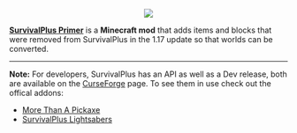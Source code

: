 <p align="center"><img src="https://coolsimulations.net/wp-content/uploads/2021/07/survivalplus_primer_logo_HD.png"></p>

**[SurvivalPlus Primer](https://www.curseforge.com/minecraft/mc-mods/survivalplus-primer)** is a **Minecraft mod** that adds items and blocks that were removed from SurvivalPlus in the 1.17 update so that worlds can be converted.

-----------------

**Note:** For developers, SurvivalPlus has an API as well as a Dev release, both are available on the [CurseForge](https://www.curseforge.com/minecraft/mc-mods/survivalplus) page.
To see them in use check out the offical addons:
 * [More Than A Pickaxe](https://www.curseforge.com/minecraft/mc-mods/more-than-a-pickaxe)
 * [SurvivalPlus Lightsabers](https://www.curseforge.com/minecraft/mc-mods/survivalplus-lightsabers)